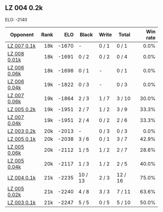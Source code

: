 ## LZ 004 0.2k ##

ELO: -2140

Opponent | Rank | ELO | Black | Write | Total | Win rate
---------|-----:|----:|-------|-------|-------|-------:
[LZ 007 0.1k](LZ%20007%200.1k.md) | 18k | -1670 | - | 0 / 1 | 0 / 1 | 0.0%
[LZ 008 0.01k](LZ%20008%200.01k.md) | 18k | -1691 | 0 / 2 | 0 / 2 | 0 / 4 | 0.0%
[LZ 006 0.06k](LZ%20006%200.06k.md) | 18k | -1698 | 0 / 1 | - | 0 / 1 | 0.0%
[LZ 006 0.04k](LZ%20006%200.04k.md) | 19k | -1822 | 0 / 3 | - | 0 / 3 | 0.0%
[LZ 007 0.06k](LZ%20007%200.06k.md) | 19k | -1864 | 2 / 3 | 1 / 7 | 3 / 10 | 30.0%
[LZ 005 0.2k](LZ%20005%200.2k.md) | 19k | -1951 | 2 / 7 | 1 / 2 | 3 / 9 | 33.3%
[LZ 007 0.04k](LZ%20007%200.04k.md) | 19k | -1951 | 2 / 4 | 0 / 2 | 2 / 6 | 33.3%
[LZ 003 0.2k](LZ%20003%200.2k.md) | 20k | -2013 | - | 0 / 3 | 0 / 3 | 0.0%
[LZ 005 0.1k](LZ%20005%200.1k.md) | 20k | -2038 | 3 / 6 | 0 / 1 | 3 / 7 | 42.9%
[LZ 005 0.06k](LZ%20005%200.06k.md) | 20k | -2112 | 1 / 5 | 1 / 2 | 2 / 7 | 28.6%
[LZ 005 0.04k](LZ%20005%200.04k.md) | 20k | -2117 | 1 / 3 | 1 / 2 | 2 / 5 | 40.0%
[LZ 004 0.1k](LZ%20004%200.1k.md) | 21k | -2235 | 10 / 13 | 2 / 3 | 12 / 16 | 75.0%
[LZ 005 0.02k](LZ%20005%200.02k.md) | 21k | -2240 | 4 / 8 | 3 / 3 | 7 / 11 | 63.6%
[LZ 003 0.1k](LZ%20003%200.1k.md) | 21k | -2247 | 5 / 5 | 0 / 5 | 5 / 10 | 50.0%
